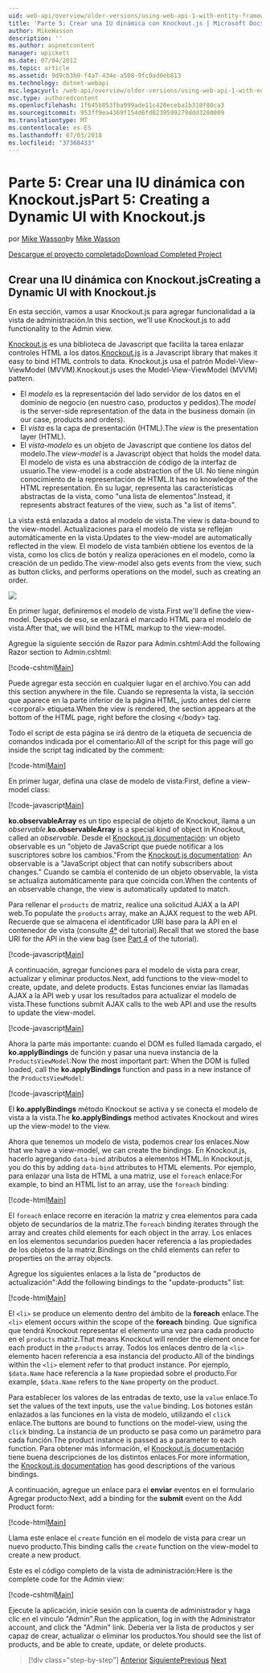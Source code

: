 ```yaml
---
uid: web-api/overview/older-versions/using-web-api-1-with-entity-framework-5/using-web-api-with-entity-framework-part-5
title: 'Parte 5: Crear una IU dinámica con Knockout.js | Microsoft Docs'
author: MikeWasson
description: ''
ms.author: aspnetcontent
manager: wpickett
ms.date: 07/04/2012
ms.topic: article
ms.assetid: 9d9cb3b0-f4a7-434e-a508-9fc0ad0eb813
ms.technology: dotnet-webapi
msc.legacyurl: /web-api/overview/older-versions/using-web-api-1-with-entity-framework-5/using-web-api-with-entity-framework-part-5
msc.type: authoredcontent
ms.openlocfilehash: 1f645b853fba999ade11c420eceba1b310f80ca3
ms.sourcegitcommit: 953ff9ea4369f154d6fd0239599279ddd3280009
ms.translationtype: MT
ms.contentlocale: es-ES
ms.lasthandoff: 07/03/2018
ms.locfileid: "37368433"
---
```

<a name="part-5-creating-a-dynamic-ui-with-knockoutjs"></a><span data-ttu-id="3514e-102">Parte 5: Crear una IU dinámica con Knockout.js</span><span class="sxs-lookup"><span data-stu-id="3514e-102">Part 5: Creating a Dynamic UI with Knockout.js</span></span>
====================
<span data-ttu-id="3514e-103">por [Mike Wasson](https://github.com/MikeWasson)</span><span class="sxs-lookup"><span data-stu-id="3514e-103">by [Mike Wasson](https://github.com/MikeWasson)</span></span>

[<span data-ttu-id="3514e-104">Descargue el proyecto completado</span><span class="sxs-lookup"><span data-stu-id="3514e-104">Download Completed Project</span></span>](http://code.msdn.microsoft.com/ASP-NET-Web-API-with-afa30545)

## <a name="creating-a-dynamic-ui-with-knockoutjs"></a><span data-ttu-id="3514e-105">Crear una IU dinámica con Knockout.js</span><span class="sxs-lookup"><span data-stu-id="3514e-105">Creating a Dynamic UI with Knockout.js</span></span>

<span data-ttu-id="3514e-106">En esta sección, vamos a usar Knockout.js para agregar funcionalidad a la vista de administración.</span><span class="sxs-lookup"><span data-stu-id="3514e-106">In this section, we'll use Knockout.js to add functionality to the Admin view.</span></span>

<span data-ttu-id="3514e-107">[Knockout.js](http://knockoutjs.com/) es una biblioteca de Javascript que facilita la tarea enlazar controles HTML a los datos.</span><span class="sxs-lookup"><span data-stu-id="3514e-107">[Knockout.js](http://knockoutjs.com/) is a Javascript library that makes it easy to bind HTML controls to data.</span></span> <span data-ttu-id="3514e-108">Knockout.js usa el patrón Model-View-ViewModel (MVVM).</span><span class="sxs-lookup"><span data-stu-id="3514e-108">Knockout.js uses the Model-View-ViewModel (MVVM) pattern.</span></span>

- <span data-ttu-id="3514e-109">El *modelo* es la representación del lado servidor de los datos en el dominio de negocio (en nuestro caso, productos y pedidos).</span><span class="sxs-lookup"><span data-stu-id="3514e-109">The *model* is the server-side representation of the data in the business domain (in our case, products and orders).</span></span>
- <span data-ttu-id="3514e-110">El *vista* es la capa de presentación (HTML).</span><span class="sxs-lookup"><span data-stu-id="3514e-110">The *view* is the presentation layer (HTML).</span></span>
- <span data-ttu-id="3514e-111">El *vista-modelo* es un objeto de Javascript que contiene los datos del modelo.</span><span class="sxs-lookup"><span data-stu-id="3514e-111">The *view-model* is a Javascript object that holds the model data.</span></span> <span data-ttu-id="3514e-112">El modelo de vista es una abstracción de código de la interfaz de usuario.</span><span class="sxs-lookup"><span data-stu-id="3514e-112">The view-model is a code abstraction of the UI.</span></span> <span data-ttu-id="3514e-113">No tiene ningún conocimiento de la representación de HTML.</span><span class="sxs-lookup"><span data-stu-id="3514e-113">It has no knowledge of the HTML representation.</span></span> <span data-ttu-id="3514e-114">En su lugar, representa las características abstractas de la vista, como "una lista de elementos".</span><span class="sxs-lookup"><span data-stu-id="3514e-114">Instead, it represents abstract features of the view, such as "a list of items".</span></span>

<span data-ttu-id="3514e-115">La vista está enlazada a datos al modelo de vista.</span><span class="sxs-lookup"><span data-stu-id="3514e-115">The view is data-bound to the view-model.</span></span> <span data-ttu-id="3514e-116">Actualizaciones para el modelo de vista se reflejan automáticamente en la vista.</span><span class="sxs-lookup"><span data-stu-id="3514e-116">Updates to the view-model are automatically reflected in the view.</span></span> <span data-ttu-id="3514e-117">El modelo de vista también obtiene los eventos de la vista, como los clics de botón y realiza operaciones en el modelo, como la creación de un pedido.</span><span class="sxs-lookup"><span data-stu-id="3514e-117">The view-model also gets events from the view, such as button clicks, and performs operations on the model, such as creating an order.</span></span>

![](using-web-api-with-entity-framework-part-5/_static/image1.png)

<span data-ttu-id="3514e-118">En primer lugar, definiremos el modelo de vista.</span><span class="sxs-lookup"><span data-stu-id="3514e-118">First we'll define the view-model.</span></span> <span data-ttu-id="3514e-119">Después de eso, se enlazará el marcado HTML para el modelo de vista.</span><span class="sxs-lookup"><span data-stu-id="3514e-119">After that, we will bind the HTML markup to the view-model.</span></span>

<span data-ttu-id="3514e-120">Agregue la siguiente sección de Razor para Admin.cshtml:</span><span class="sxs-lookup"><span data-stu-id="3514e-120">Add the following Razor section to Admin.cshtml:</span></span>

[!code-cshtml[Main](using-web-api-with-entity-framework-part-5/samples/sample1.cshtml)]

<span data-ttu-id="3514e-121">Puede agregar esta sección en cualquier lugar en el archivo.</span><span class="sxs-lookup"><span data-stu-id="3514e-121">You can add this section anywhere in the file.</span></span> <span data-ttu-id="3514e-122">Cuando se representa la vista, la sección que aparece en la parte inferior de la página HTML, justo antes del cierre &lt;corporal&gt; etiqueta.</span><span class="sxs-lookup"><span data-stu-id="3514e-122">When the view is rendered, the section appears at the bottom of the HTML page, right before the closing &lt;/body&gt; tag.</span></span>

<span data-ttu-id="3514e-123">Todo el script de esta página se irá dentro de la etiqueta de secuencia de comandos indicada por el comentario:</span><span class="sxs-lookup"><span data-stu-id="3514e-123">All of the script for this page will go inside the script tag indicated by the comment:</span></span>

[!code-html[Main](using-web-api-with-entity-framework-part-5/samples/sample2.html)]

<span data-ttu-id="3514e-124">En primer lugar, defina una clase de modelo de vista:</span><span class="sxs-lookup"><span data-stu-id="3514e-124">First, define a view-model class:</span></span>

[!code-javascript[Main](using-web-api-with-entity-framework-part-5/samples/sample3.js)]

<span data-ttu-id="3514e-125">**ko.observableArray** es un tipo especial de objeto de Knockout, llama a un *observable*.</span><span class="sxs-lookup"><span data-stu-id="3514e-125">**ko.observableArray** is a special kind of object in Knockout, called an *observable*.</span></span> <span data-ttu-id="3514e-126">Desde el [Knockout.js documentación](http://knockoutjs.com/documentation/observables.html): un objeto observable es un "objeto de JavaScript que puede notificar a los suscriptores sobre los cambios."</span><span class="sxs-lookup"><span data-stu-id="3514e-126">From the [Knockout.js documentation](http://knockoutjs.com/documentation/observables.html): An observable is a "JavaScript object that can notify subscribers about changes."</span></span> <span data-ttu-id="3514e-127">Cuando se cambia el contenido de un objeto observable, la vista se actualiza automáticamente para que coincida con.</span><span class="sxs-lookup"><span data-stu-id="3514e-127">When the contents of an observable change, the view is automatically updated to match.</span></span>

<span data-ttu-id="3514e-128">Para rellenar el `products` de matriz, realice una solicitud AJAX a la API web.</span><span class="sxs-lookup"><span data-stu-id="3514e-128">To populate the `products` array, make an AJAX request to the web API.</span></span> <span data-ttu-id="3514e-129">Recuerde que se almacena el identificador URI base para la API en el contenedor de vista (consulte [4ª](using-web-api-with-entity-framework-part-4.md) del tutorial).</span><span class="sxs-lookup"><span data-stu-id="3514e-129">Recall that we stored the base URI for the API in the view bag (see [Part 4](using-web-api-with-entity-framework-part-4.md) of the tutorial).</span></span>

[!code-javascript[Main](using-web-api-with-entity-framework-part-5/samples/sample4.js?highlight=5)]

<span data-ttu-id="3514e-130">A continuación, agregar funciones para el modelo de vista para crear, actualizar y eliminar productos.</span><span class="sxs-lookup"><span data-stu-id="3514e-130">Next, add functions to the view-model to create, update, and delete products.</span></span> <span data-ttu-id="3514e-131">Estas funciones enviar las llamadas AJAX a la API web y usar los resultados para actualizar el modelo de vista.</span><span class="sxs-lookup"><span data-stu-id="3514e-131">These functions submit AJAX calls to the web API and use the results to update the view-model.</span></span>

[!code-javascript[Main](using-web-api-with-entity-framework-part-5/samples/sample5.js?highlight=7)]

<span data-ttu-id="3514e-132">Ahora la parte más importante: cuando el DOM es fulled llamada cargado, el **ko.applyBindings** de función y pasar una nueva instancia de la `ProductsViewModel`:</span><span class="sxs-lookup"><span data-stu-id="3514e-132">Now the most important part: When the DOM is fulled loaded, call the **ko.applyBindings** function and pass in a new instance of the `ProductsViewModel`:</span></span>

[!code-javascript[Main](using-web-api-with-entity-framework-part-5/samples/sample6.js)]

<span data-ttu-id="3514e-133">El **ko.applyBindings** método Knockout se activa y se conecta el modelo de vista a la vista.</span><span class="sxs-lookup"><span data-stu-id="3514e-133">The **ko.applyBindings** method activates Knockout and wires up the view-model to the view.</span></span>

<span data-ttu-id="3514e-134">Ahora que tenemos un modelo de vista, podemos crear los enlaces.</span><span class="sxs-lookup"><span data-stu-id="3514e-134">Now that we have a view-model, we can create the bindings.</span></span> <span data-ttu-id="3514e-135">En Knockout.js, hacerlo agregando `data-bind` atributos a elementos HTML.</span><span class="sxs-lookup"><span data-stu-id="3514e-135">In Knockout.js, you do this by adding `data-bind` attributes to HTML elements.</span></span> <span data-ttu-id="3514e-136">Por ejemplo, para enlazar una lista de HTML a una matriz, use el `foreach` enlace:</span><span class="sxs-lookup"><span data-stu-id="3514e-136">For example, to bind an HTML list to an array, use the `foreach` binding:</span></span>

[!code-html[Main](using-web-api-with-entity-framework-part-5/samples/sample7.html?highlight=1)]

<span data-ttu-id="3514e-137">El `foreach` enlace recorre en iteración la matriz y crea elementos para cada objeto de secundarios de la matriz.</span><span class="sxs-lookup"><span data-stu-id="3514e-137">The `foreach` binding iterates through the array and creates child elements for each object in the array.</span></span> <span data-ttu-id="3514e-138">Los enlaces en los elementos secundarios pueden hacer referencia a las propiedades de los objetos de la matriz.</span><span class="sxs-lookup"><span data-stu-id="3514e-138">Bindings on the child elements can refer to properties on the array objects.</span></span>

<span data-ttu-id="3514e-139">Agregue los siguientes enlaces a la lista de "productos de actualización":</span><span class="sxs-lookup"><span data-stu-id="3514e-139">Add the following bindings to the "update-products" list:</span></span>

[!code-html[Main](using-web-api-with-entity-framework-part-5/samples/sample8.html)]

<span data-ttu-id="3514e-140">El `<li>` se produce un elemento dentro del ámbito de la **foreach** enlace.</span><span class="sxs-lookup"><span data-stu-id="3514e-140">The `<li>` element occurs within the scope of the **foreach** binding.</span></span> <span data-ttu-id="3514e-141">Que significa que tendrá Knockout representar el elemento una vez para cada producto en el `products` matriz.</span><span class="sxs-lookup"><span data-stu-id="3514e-141">That means Knockout will render the element once for each product in the `products` array.</span></span> <span data-ttu-id="3514e-142">Todos los enlaces dentro de la `<li>` elemento hacen referencia a esa instancia del producto.</span><span class="sxs-lookup"><span data-stu-id="3514e-142">All of the bindings within the `<li>` element refer to that product instance.</span></span> <span data-ttu-id="3514e-143">Por ejemplo, `$data.Name` hace referencia a la `Name` propiedad sobre el producto.</span><span class="sxs-lookup"><span data-stu-id="3514e-143">For example, `$data.Name` refers to the `Name` property on the product.</span></span>

<span data-ttu-id="3514e-144">Para establecer los valores de las entradas de texto, use la `value` enlace.</span><span class="sxs-lookup"><span data-stu-id="3514e-144">To set the values of the text inputs, use the `value` binding.</span></span> <span data-ttu-id="3514e-145">Los botones están enlazados a las funciones en la vista de modelo, utilizando el `click` enlace.</span><span class="sxs-lookup"><span data-stu-id="3514e-145">The buttons are bound to functions on the model-view, using the `click` binding.</span></span> <span data-ttu-id="3514e-146">La instancia de un producto se pasa como un parámetro para cada función.</span><span class="sxs-lookup"><span data-stu-id="3514e-146">The product instance is passed as a parameter to each function.</span></span> <span data-ttu-id="3514e-147">Para obtener más información, el [Knockout.js documentación](http://knockoutjs.com/documentation/observables.html) tiene buena descripciones de los distintos enlaces.</span><span class="sxs-lookup"><span data-stu-id="3514e-147">For more information, the [Knockout.js documentation](http://knockoutjs.com/documentation/observables.html) has good descriptions of the various bindings.</span></span>

<span data-ttu-id="3514e-148">A continuación, agregue un enlace para el **enviar** eventos en el formulario Agregar producto:</span><span class="sxs-lookup"><span data-stu-id="3514e-148">Next, add a binding for the **submit** event on the Add Product form:</span></span>

[!code-html[Main](using-web-api-with-entity-framework-part-5/samples/sample9.html)]

<span data-ttu-id="3514e-149">Llama este enlace el `create` función en el modelo de vista para crear un nuevo producto.</span><span class="sxs-lookup"><span data-stu-id="3514e-149">This binding calls the `create` function on the view-model to create a new product.</span></span>

<span data-ttu-id="3514e-150">Este es el código completo de la vista de administración:</span><span class="sxs-lookup"><span data-stu-id="3514e-150">Here is the complete code for the Admin view:</span></span>

[!code-cshtml[Main](using-web-api-with-entity-framework-part-5/samples/sample10.cshtml)]

<span data-ttu-id="3514e-151">Ejecute la aplicación, inicie sesión con la cuenta de administrador y haga clic en el vínculo "Admin".</span><span class="sxs-lookup"><span data-stu-id="3514e-151">Run the application, log in with the Administrator account, and click the "Admin" link.</span></span> <span data-ttu-id="3514e-152">Debería ver la lista de productos y ser capaz de crear, actualizar o eliminar los productos.</span><span class="sxs-lookup"><span data-stu-id="3514e-152">You should see the list of products, and be able to create, update, or delete products.</span></span>

> [!div class="step-by-step"]
> <span data-ttu-id="3514e-153">[Anterior](using-web-api-with-entity-framework-part-4.md)
> [Siguiente](using-web-api-with-entity-framework-part-6.md)</span><span class="sxs-lookup"><span data-stu-id="3514e-153">[Previous](using-web-api-with-entity-framework-part-4.md)
[Next](using-web-api-with-entity-framework-part-6.md)</span></span>
